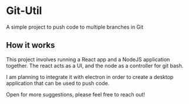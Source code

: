 # Git-Util

A simple project to push code to multiple branches in Git

## How it works

This project involves running a React app and a NodeJS application together. The react acts as a UI, and the node as a controller for git bash.

I am planning to integrate it with electron in order to create a desktop application that can be used to push code.

Open for more suggestions, please feel free to reach out!